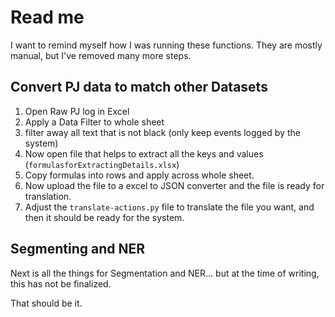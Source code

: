 # Read me

I want to remind myself how I was running these functions. They are mostly manual, but I've removed many more steps.

## Convert PJ data to match other Datasets

1. Open Raw PJ log in Excel
2. Apply a Data Filter to whole sheet
3. filter away all text that is not black (only keep events logged by the system)
4. Now open file that helps to extract all the keys and values (`formulasforExtractingDetails.xlsx`)
5. Copy formulas into rows and apply across whole sheet.
6. Now upload the file to a excel to JSON converter and the file is ready for translation.
7. Adjust the `translate-actions.py` file to translate the file you want, and then it should be ready for the system.

## Segmenting and NER

Next is all the things for Segmentation and NER... but at the time of writing, this has not be finalized.

That should be it.
